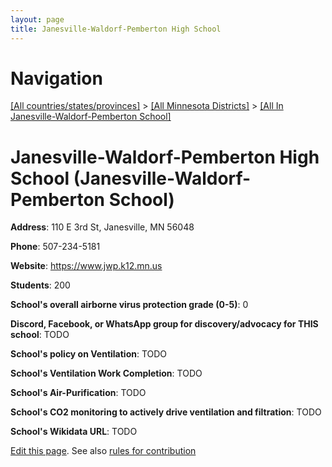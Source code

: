 ```yaml
---
layout: page
title: Janesville-Waldorf-Pemberton High School
---
```

# Navigation

[[All countries/states/provinces]](../../..) > [[All Minnesota Districts]](../..) > [[All In Janesville-Waldorf-Pemberton School]](..)

# Janesville-Waldorf-Pemberton High School (Janesville-Waldorf-Pemberton School)

**Address**: 110 E 3rd St, Janesville, MN 56048

**Phone**: 507-234-5181

**Website**: <https://www.jwp.k12.mn.us>

**Students**: 200

**School's overall airborne virus protection grade (0-5)**: 0

**Discord, Facebook, or WhatsApp group for discovery/advocacy for THIS school**: TODO

**School's policy on Ventilation**: TODO

**School's Ventilation Work Completion**: TODO

**School's Air-Purification**: TODO

**School's CO2 monitoring to actively drive ventilation and filtration**: TODO

**School's Wikidata URL**: TODO


[Edit this page](https://github.com/ventilate-schools/MN/edit/main/./Janesville-Waldorf-Pemberton_School/Janesville-Waldorf-Pemberton_High_School.md). See also [rules for contribution](../../../contribution-rules/)